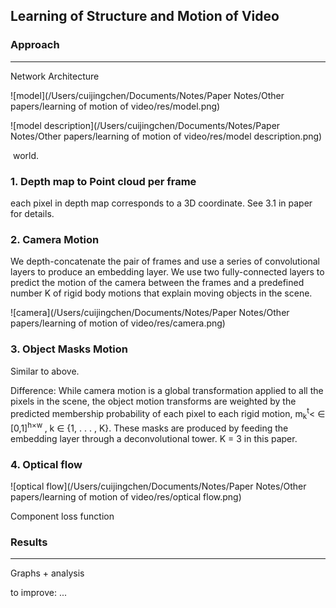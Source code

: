 ## Learning of Structure and Motion of Video


### Approach

------

Network Architecture

![model](/Users/cuijingchen/Documents/Notes/Paper Notes/Other papers/learning of motion of video/res/model.png)

![model description](/Users/cuijingchen/Documents/Notes/Paper Notes/Other papers/learning of motion of video/res/model description.png)

​                  world.

### 1. Depth map to Point cloud per frame

each pixel in depth map corresponds to a 3D coordinate. See 3.1 in paper for details.

### 2. Camera Motion

We depth-concatenate the pair of frames and use a series of convolutional layers to produce an embedding layer. We use two fully-connected layers to predict the motion of the camera between the frames and a predefined number K of rigid body motions that explain moving objects in the scene.

![camera](/Users/cuijingchen/Documents/Notes/Paper Notes/Other papers/learning of motion of video/res/camera.png)

### 3. Object Masks Motion

Similar to above. 

Difference: While camera motion is a global transformation applied to all the pixels in the scene, the object motion transforms are weighted by the predicted membership probability of each pixel to each rigid motion, m<sub>k</sub><sup>t</sup>< ∈ [0,1]<sup>h×w </sup>, k ∈ {1, . . . , K}. These masks are produced by feeding the embedding layer through a deconvolutional tower. K = 3 in this paper.

### 4. Optical flow

![optical flow](/Users/cuijingchen/Documents/Notes/Paper Notes/Other papers/learning of motion of video/res/optical flow.png)



Component loss function



### Results

------

Graphs + analysis

to improve: ...